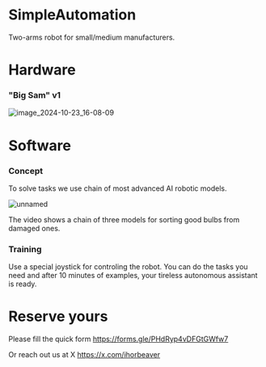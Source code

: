 # SimpleAutomation

Two-arms robot for small/medium manufacturers.

# Hardware

### "Big Sam" v1

![image_2024-10-23_16-08-09](https://github.com/user-attachments/assets/e856b9e8-f089-46fa-a32c-edd7e769fc44)

# Software

### Concept

To solve tasks we use chain of most advanced AI robotic models.

![unnamed](https://github.com/user-attachments/assets/d105cf69-1b82-4581-90b7-9a9cd0a4f595)

The video shows a chain of three models for sorting good bulbs from damaged ones.

### Training

Use a special joystick for controling the robot. You can do the tasks you need and after 10 minutes of examples, your tireless autonomous assistant is ready.

# Reserve yours

Please fill the quick form
https://forms.gle/PHdRyp4vDFGtGWfw7

Or reach out us at X https://x.com/ihorbeaver
